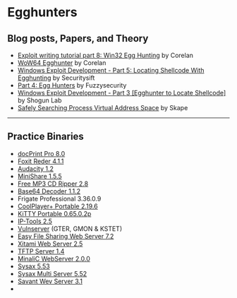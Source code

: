 # Egghunters

## Blog posts, Papers, and Theory

- [Exploit writing tutorial part 8: Win32 Egg Hunting](https://www.corelan.be/index.php/2010/02/25/exploit-writing-tutorial-part-9-introduction-to-win32-shellcoding/) by Corelan
- [WoW64 Egghunter](https://www.corelan.be/index.php/2011/11/18/wow64-egghunter/) by Corelan
- [Windows Exploit Development - Part 5: Locating Shellcode With Egghunting](http://www.securitysift.com/windows-exploit-development-part-5-locating-shellcode-egghunting/) by Securitysift
- [Part 4: Egg Hunters](http://www.fuzzysecurity.com/tutorials/expDev/4.html) by Fuzzysecurity
- [Windows Exploit Development - Part 3 [Egghunter to Locate Shellcode]](https://www.shogunlab.com/blog/2017/09/02/zdzg-windows-exploit-3.html) by Shogun Lab
- [Safely Searching Process Virtual Address Space](http://www.hick.org/code/skape/papers/egghunt-shellcode.pdf) by Skape


***

## Practice Binaries

- [docPrint Pro 8.0](https://www.exploit-db.com/apps/560e231d212fdaef8e52471f94a5f014-docprint_pro_setup.exe)
- [Foxit Reder 4.1.1](https://www.exploit-db.com/apps/c45f09020652e1111f83c8c8bce35427-FoxitReader411_enu_Setup.exe)
- [Audacity 1.2](https://www.exploit-db.com/apps/d59f24b86431eeb25281bce7817783f1-audacity-win-1.2.6.exe)
- [MiniShare 1.5.5](https://www.exploit-db.com/apps/90a8c5b447f3867d1d22cb599ed17b59-minishare-1.5.5.zip)
- [Free MP3 CD Ripper 2.8](https://www.itusoft.com/download/FMCRSetup.exe)
- [Base64 Decoder 1.1.2](https://www.exploit-db.com/apps/743169f20b96c32da77e5ff7129e54db-b64dec-1-1-2.zip)
- Frigate Professional 3.36.0.9
- [CoolPlayer+ Portable 2.19.6](https://www.exploit-db.com/apps/e9d68d1ad9873339d6ef0fd5a2e1f0bd-CoolPlayerPlusPortable_2.19.6.paf.exe)
- [KiTTY Portable 0.65.0.2p](https://www.exploit-db.com/apps/ab56d0b1672747878d5325afa9c46c74-KiTTYPortable_0.65.0.2_English.paf.exe)
- [IP-Tools 2.5](https://www.exploit-db.com/apps/4a83348f18a18ba34f9747648b550307-ip-tools.exe)
- [Vulnserver](https://github.com/stephenbradshaw/vulnserver) (GTER, GMON & KSTET)
- [Easy File Sharing Web Server 7.2](https://www.exploit-db.com/apps/60f3ff1f3cd34dec80fba130ea481f31-efssetup.exe)
- [Xitami Web Server 2.5](https://www.exploit-db.com/apps/c0c25ccb447057f180b1aad3110242d9-bw3225b4.exe)
- [TFTP Server 1.4](https://www.exploit-db.com/apps/f07b073307052ccfb02fe1af243bb229-tftpserverspV1.4.tar.gz)
- [MinaliC WebServer 2.0.0](https://www.exploit-db.com/apps/2b0e04c048c9b84b12f742ae38136de6-minalic.zip)
- [Sysax 5.53](https://www.exploit-db.com/apps/bac43012f5bd4d3092c1153b52ed3301-sysaxserv_setup5.53.msi)
- [Sysax Multi Server 5.52](https://www.exploit-db.com/apps/7b5ab39544fb296c05c6ea19ca5a3bad-sysaxserv_setup5.52.msi)
- [Savant Wev Server 3.1](https://www.exploit-db.com/apps/08e770b173aa41be27db2304ac0df846-Savant31.exe)
- 